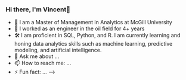 ### Hi there, I'm Vincent👋

- 🌱 I am a Master of Management in Analytics at McGill University
- 💼 I worked as an engineer in the oil field for 4+ years
- 🛠️ I am proficient in SQL, Python, and R. I am currently learning and honing data analytics skills such as machine learning, predictive modeling, and artificial intelligence.
- 💬 Ask me about ...
- 📫 How to reach me: ...
- ⚡ Fun fact: ...
-->
